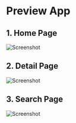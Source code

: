 # Preview App

## 1. Home Page

![Screenshot](home.png)

## 2. Detail Page

![Screenshot](detail.png)

## 3. Search Page

![Screenshot](search.png)